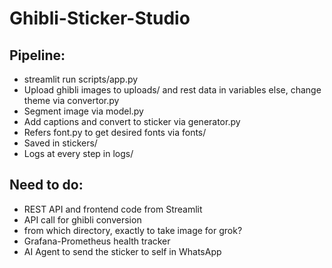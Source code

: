 # Ghibli-Sticker-Studio

## Pipeline:
- streamlit run scripts/app.py
- Upload ghibli images to uploads/ and rest data in variables else, change theme via convertor.py
- Segment image via model.py
- Add captions and convert to sticker via generator.py
- Refers font.py to get desired fonts via fonts/
- Saved in stickers/
- Logs at every step in logs/

## Need to do:
- REST API and frontend code from Streamlit
- API call for ghibli conversion
- from which directory, exactly to take image for grok?
- Grafana-Prometheus health tracker
- AI Agent to send the sticker to self in WhatsApp